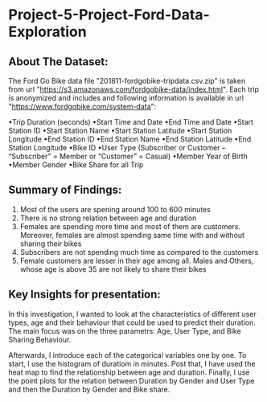 # Project-5-Project-Ford-Data-Exploration

## About The Dataset:
The Ford Go Bike data file "201811-fordgobike-tripdata.csv.zip" is taken from url "https://s3.amazonaws.com/fordgobike-data/index.html". 
Each trip is anonymized and includes and following information is available in url "https://www.fordgobike.com/system-data":

•Trip Duration (seconds)
•Start Time and Date
•End Time and Date
•Start Station ID
•Start Station Name
•Start Station Latitude
•Start Station Longitude
•End Station ID
•End Station Name
•End Station Latitude
•End Station Longitude
•Bike ID
•User Type (Subscriber or Customer – “Subscriber” = Member or “Customer” = Casual)
•Member Year of Birth
•Member Gender
•Bike Share for all Trip



## Summary of Findings:

1. Most of the users are spening around 100 to 600 minutes 
2. There is no strong relation between age and duration 
3. Females are spending more time and most of them are customers. Moreover, females are almost spending same time with and without sharing their bikes 
4. Subscribers are not spending much time as compared to the customers
5. Female customers are lesser in their age among all. Males and Others, whose age is above 35 are not likely to share their bikes

## Key Insights for presentation:

In this investigation, I wanted to look at the characteristics of different user types, age and their behaviour that could be used to predict their duration.
The main focus was on the three parametrs: Age, User Type, and Bike Sharing Behaviour.

Afterwards, I introduce each of the categorical variables one by one. To start,
I use the histogram of duratiom in minutes. Post that, I have used the heat map to find the 
relationship between age and duration. Finally, I use the point plots for the relation between 
Duration by Gender and User Type and then the Duration by Gender and Bike share. 
